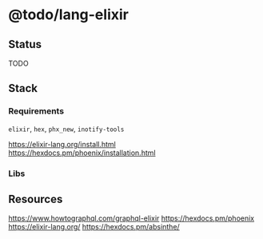 # @todo/lang-elixir

## Status

TODO

## Stack

### Requirements

`elixir`, `hex`, `phx_new`, `inotify-tools`

https://elixir-lang.org/install.html
https://hexdocs.pm/phoenix/installation.html

### Libs

## Resources

https://www.howtographql.com/graphql-elixir
https://hexdocs.pm/phoenix
https://elixir-lang.org/
https://hexdocs.pm/absinthe/

